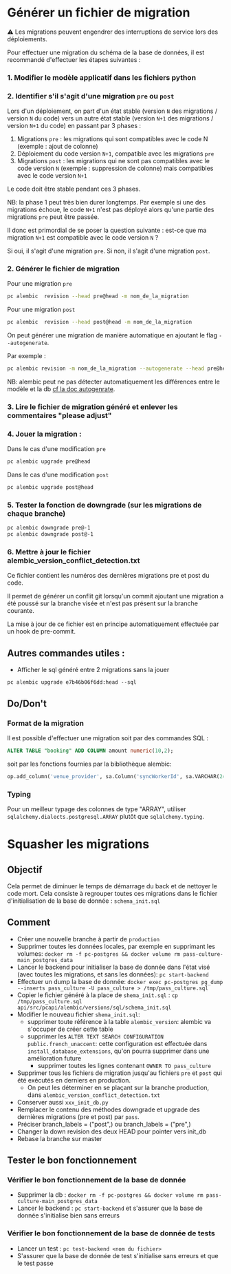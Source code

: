 # Générer un fichier de migration

⚠️ Les migrations peuvent engendrer des interruptions de service lors des déploiements.

Pour effectuer une migration du schéma de la base de données, il est recommandé d'effectuer les étapes suivantes :

### 1. Modifier le modèle applicatif dans les fichiers python

### 2. Identifier s'il s'agit d'une migration `pre` ou `post`

Lors d'un déploiement, on part d'un état stable (version `N` des migrations / version `N` du code) vers un autre état stable (version `N+1` des migrations / version `N+1` du code) en passant par 3 phases :

1. Migrations `pre` : les migrations qui sont compatibles avec le code N (exemple : ajout de colonne)
2. Déploiement du code version `N+1`, compatible avec les migrations `pre`
3. Migrations `post` : les migrations qui ne sont pas compatibles avec le code version `N` (exemple : suppression de colonne) mais compatibles avec le code version `N+1`

Le code doit être stable pendant ces 3 phases.

NB: la phase 1 peut très bien durer longtemps. Par exemple si une des migrations échoue, le code `N+1` n'est pas déployé alors qu'une partie des migrations `pre` peut être passée.

Il donc est primordial de se poser la question suivante : est-ce que ma migration `N+1` est compatible avec le code version `N` ?

Si oui, il s'agit d'une migration `pre`. Si non, il s'agit d'une migration `post`.

### 2. Générer le fichier de migration

Pour une migration `pre`

```bash
pc alembic  revision --head pre@head -m nom_de_la_migration
```

Pour une migration `post`

```bash
pc alembic  revision --head post@head -m nom_de_la_migration
```

On peut générer une migration de manière automatique en ajoutant le flag `--autogenerate`.

Par exemple :

```bash
pc alembic revision -m nom_de_la_migration --autogenerate --head pre@head
```

NB: alembic peut ne pas détecter automatiquement les différences entre le modèle et la db [cf la doc autogenrate](https://alembic.sqlalchemy.org/en/latest/autogenerate.html#what-does-autogenerate-detect-and-what-does-it-not-detect).

### 3. Lire le fichier de migration généré et enlever les commentaires "please adjust"

### 4. Jouer la migration :

Dans le cas d'une modification `pre`

```bash
pc alembic upgrade pre@head
```

Dans le cas d'une modification `post`

```bash
pc alembic upgrade post@head
```

### 5. Tester la fonction de downgrade (sur les migrations de chaque branche)

```bash
pc alembic downgrade pre@-1
pc alembic downgrade post@-1

```

### 6. Mettre à jour le fichier alembic_version_conflict_detection.txt

Ce fichier contient les numéros des dernières migrations pre et post du code.

Il permet de générer un conflit git lorsqu'un commit ajoutant une migration a été poussé sur la branche visée et n'est pas présent sur la branche courante.

La mise à jour de ce fichier est en principe automatiquement effectuée par un hook de pre-commit.

## Autres commandes utiles :

- Afficher le sql généré entre 2 migrations sans la jouer

```
pc alembic upgrade e7b46b06f6dd:head --sql
```

## Do/Don't

### Format de la migration

Il est possible d'effectuer une migration soit par des commandes SQL :

```SQL
ALTER TABLE "booking" ADD COLUMN amount numeric(10,2);
```

soit par les fonctions fournies par la bibliothèque alembic:

```python
op.add_column('venue_provider', sa.Column('syncWorkerId', sa.VARCHAR(24), nullable=True))
```

### Typing

Pour un meilleur typage des colonnes de type "ARRAY", utiliser `sqlalchemy.dialects.postgresql.ARRAY` plutôt que `sqlalchemy.typing`.

# Squasher les migrations

## Objectif

Cela permet de diminuer le temps de démarrage du back et de nettoyer le code mort.
Cela consiste à regrouper toutes ces migrations dans le fichier d'initialisation de la base de donnée : `schema_init.sql`

## Comment

- Créer une nouvelle branche à partir de `production`
- Supprimer toutes les données locales, par exemple en supprimant les volumes: `docker rm -f pc-postgres && docker volume rm pass-culture-main_postgres_data`
- Lancer le backend pour initialiser la base de donnée dans l'état visé (avec toutes les migrations, et sans les données): `pc start-backend`
- Effectuer un dump la base de donnée: `docker exec pc-postgres pg_dump --inserts pass_culture -U pass_culture > /tmp/pass_culture.sql`
- Copier le fichier généré à la place de `shema_init.sql` : `cp /tmp/pass_culture.sql api/src/pcapi/alembic/versions/sql/schema_init.sql`
- Modifier le nouveau fichier `shema_init.sql`:
  - supprimer toute référence à la table `alembic_version`: alembic va s'occuper de créer cette table
  - supprimer les `ALTER TEXT SEARCH CONFIGURATION public.french_unaccent`: cette configuration est effectuée dans `install_database_extensions`, qu'on pourra supprimer dans une amélioration future
    - supprimer toutes les lignes contenant `OWNER TO pass_culture`
- Supprimer tous les fichiers de migration jusqu'au fichiers `pre` et `post` qui été exécutés en derniers en production.
  - On peut les déterminer en se plaçant sur la branche production, dans `alembic_version_conflict_detection.txt`
- Conserver aussi `xxx_init_db.py`
- Remplacer le contenu des méthodes downgrade et upgrade des dernières migrations (pre et post) par `pass`.
- Préciser branch_labels = ("post",) ou branch_labels = ("pre",)
- Changer la down revision des deux HEAD pour pointer vers init_db
- Rebase la branche sur master

## Tester le bon fonctionnement

### Vérifier le bon fonctionnement de la base de donnée

- Supprimer la db : `docker rm -f pc-postgres && docker volume rm pass-culture-main_postgres_data`
- Lancer le backend : `pc start-backend` et s'assurer que la base de donnée s'initialise bien sans erreurs

### Vérifier le bon fonctionnement de la base de donnée de tests

- Lancer un test : `pc test-backend <nom du fichier> `
- S'assurer que la base de donnée de test s'initialise sans erreurs et que le test passe
